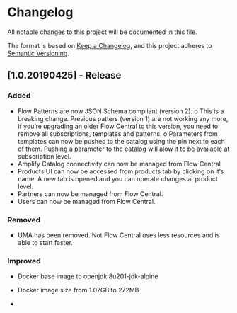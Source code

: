 # Changelog
All notable changes to this project will be documented in this file.

The format is based on [Keep a Changelog](https://keepachangelog.com/en/1.0.0/),
and this project adheres to [Semantic Versioning](https://semver.org/spec/v2.0.0.html).

## [1.0.20190425] - Release

### Added
-	Flow Patterns are now JSON Schema compliant (version 2). 
        o	This is a breaking change. Previous patters (version 1) are not working any more, if you’re upgrading an older Flow Central to this version, you need to remove all subscriptions, templates and patterns.
        o	Parameters from templates can now be pushed to the catalog using the pin next to each of them.  Pushing a parameter to the catalog will alow it to be available at subscription level.
-	Amplify Catalog connectivity can now be managed from Flow Central
-	Products UI can now be accessed from products tab by clicking on it’s name. A new tab is opened and you can operate changes at product level.
-	Partners can now be managed from Flow Central.
-	Users can now be managed from Flow Central. 


### Removed
- UMA has been removed. Not Flow Central uses less resources and is able to start faster.

### Improved
-   Docker base image to openjdk:8u201-jdk-alpine
-   Docker image size from 1.07GB to 272MB

-	

